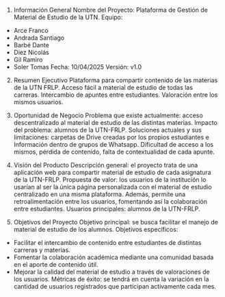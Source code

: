 1. Información General
Nombre del Proyecto: Plataforma de Gestión de Material de Estudio de la UTN.
Equipo:
-	Arce Franco 
-	Andrada Santiago
-	Barbé Dante
-	Diez Nicolás
-	Gil Ramiro
-	Soler Tomas
Fecha: 10/04/2025
Versión: v1.0

2. Resumen Ejecutivo
Plataforma para compartir contenido de las materias de la UTN FRLP. Acceso fácil a material de estudio de todas las carreras. Intercambio de apuntes entre estudiantes. Valoración entre los mismos usuarios.

3. Oportunidad de Negocio
Problema que existe actualmente: acceso descentralizado al material de estudio de las distintas materias.
Impacto del problema: alumnos de la UTN-FRLP.
Soluciones actuales y sus limitaciones: carpetas de Drive creadas por los propios estudiantes e Información dentro de grupos de Whatsapp. Dificultad de acceso a los mismos, pérdida de contenido, falta de contextualidad de cada apunte.

4. Visión del Producto
Descripción general: el proyecto trata de una aplicación web para compartir
material de estudio de cada asignatura de la UTN-FRLP.
Propuesta de valor: los usuarios de la institución lo usarían al ser la única página personalizada con el material de estudio centralizado en una misma plataforma. Además, permite una retroalimentación entre los usuarios, fomentando así la colaboración entre estudiantes.
Usuarios principales: alumnos de la UTN-FRLP.

5. Objetivos del Proyecto
Objetivo principal: se busca facilitar el manejo de material de estudio de los
alumnos.
Objetivos específicos:
-  Facilitar el intercambio de contenido entre estudiantes de distintas carreras y materias.
-  Fomentar la colaboración académica mediante una comunidad basada en el aporte de contenido útil.
-  Mejorar la calidad del material de estudio a través de valoraciones de los usuarios.
Métricas de éxito: se tendrá en cuenta la variación en la cantidad de usuarios registrados que participan activamente cada mes.
